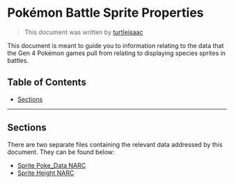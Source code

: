 # Pokémon Battle Sprite Properties
> This document was written by [turtleisaac](https://github.com/turtleisaac)

This document is meant to guide you to information relating to the data that the Gen 4 Pokémon games pull from relating to displaying species sprites in battles.

## Table of Contents
* [Sections](#sections)
---

## Sections
There are two separate files containing the relevant data addressed by this document. They can be found below:
* [Sprite Poke_Data NARC](poke_data.md)
* [Sprite Height NARC](height.md)

